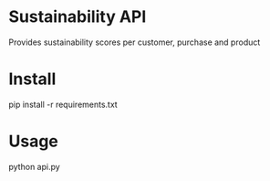 # Sustainability API
Provides sustainability scores per customer, purchase and product

# Install
pip install -r requirements.txt

# Usage
python api.py